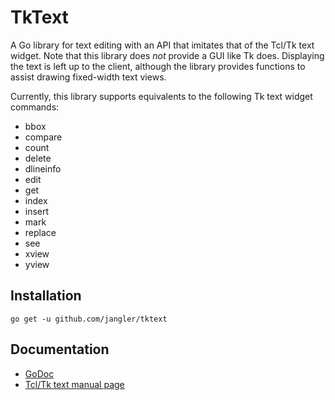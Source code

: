 TkText
======
A Go library for text editing with an API that imitates that of the Tcl/Tk
text widget. Note that this library does *not* provide a GUI like Tk does.
Displaying the text is left up to the client, although the library provides
functions to assist drawing fixed-width text views.

Currently, this library supports equivalents to the following Tk text widget
commands:

- bbox
- compare
- count
- delete
- dlineinfo
- edit
- get
- index
- insert
- mark
- replace
- see
- xview
- yview

Installation
------------
	go get -u github.com/jangler/tktext

Documentation
-------------
- [GoDoc](http://godoc.org/github.com/jangler/tktext)
- [Tcl/Tk text manual page](http://www.tcl.tk/man/tcl8.5/TkCmd/text.htm)
